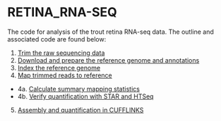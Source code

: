 # RETINA_RNA-SEQ
The code for analysis of the trout retina RNA-seq data.  The outline and associated code are found below:
1. [Trim the raw sequencing data](./trim-seqs.md)
2. [Download and prepare the reference genome and annotations](./prep-reference.md)
3. [Index the reference genome](./index-reference.md)
4. [Map trimmed reads to reference](./map-reads.md)
  * 4a. [Calculate summary mapping statistics](./bam-stats.md)
  * 4b. [Verify quantification with STAR and HTSeq](./compare-counts.md)
5. [Assembly and quantification in CUFFLINKS](./cufflinks-workflow.md)
